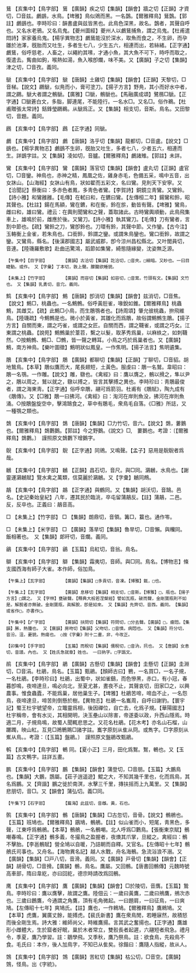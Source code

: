 <!-- { "loadSidebar": true } -->
鶿	【亥集中】【鳥字部】	鶿	【廣韻】疾之切【集韻】【韻會】牆之切【正韻】才資切，□音兹。鸕鷀，水鳥。【埤雅】鳥似鶂而黑。一名鷧。【爾雅釋鳥】鶿鷧。【郭註】鸕鷀也。李時珍曰：韻書盧與兹皆黑也。此鳥色深黑，故名。鷧者，其聲自呼也。又名水老鴉。又名烏鬼。【夔州圖經】夔州人以鸕鶿捕魚，謂之烏鬼。【杜甫遣悶詩】家家養烏鬼。【楊孚異物志】鸕鶿能沒於深水，取魚而食之，不生卵，而孕雛於池澤，旣胎而又吐生，多者生七八，少生五六，相連而出，若絲緒。【正字通】鸕鶿，俗呼慈老，人畜之，以繩約其嗉，才通小魚，其大魚不可下，時呼而取之，復遣去。觜曲如鉤，喉熱如湯，魚入喉卽爛，味不美。又【廣韻】子之切【集韻】津之切，□音孜。義同。

鷈	【亥集中】【鳥字部】	鷈	【唐韻】土雞切【集韻】【韻會】【正韻】天黎切，□音梯。【說文】鸊鷈，似鳧而小，膏可塗刀。【揚子方言】野鳧，其小而好水中者，謂之鸊。鷈大者謂之鶻鷈。【廣雅】□鷈，鶻鷈也。【馬融廣成頌】鷺鴈□鷈。【正字通】□鷈蒼白文，多脂，脚連尾，不能陸行。一名水□。又名□。俗作鵜。【杜甫贈張太常詩】銛鋒瑩鸊鵜。从鷈爲正。又【集韻】相支切，音斯。鳥名。又田黎切，音題。義同。

鷉	【亥集中】【鳥字部】	鷉	【正字通】同鷈。

鸕	【亥集中】【鳥字部】	鸕	【唐韻】洛乎切【集韻】龍都切，□音盧。【說文】□鷀也。【楊孚異物志】鸕鷀不生卵，旣胎又吐生，多者七八，少者五六，相連而生。詳鷀字註。又【集韻】凌如切，音臚。【爾雅釋鳥】鸕諸雉。【郭註】未詳。

鸞	【亥集中】【鳥字部】	鸞	【廣韻】落官切【集韻】【韻會】盧丸切【正韻】盧官切，□音鑾。神鳥也，赤神之精，鳳凰之佐，雞身赤毛，色備五采，鳴中五音，出女牀山。【山海經】女牀山有鳥，狀如翟而五彩文，名曰鸞。見則天下安寧。又【洽聞記】蔡衡曰：多赤色者鳳，多靑色者鸞。【李賀詩】銅鏡立靑鸞。又鸞鈴。【詩小雅】和鸞雝雝。【毛傳】在軾曰和，在鑣曰鸞。【左傳桓二年】鍚鸞和鈴，昭其聲也。【杜註】鍚在馬額，鸞在鑣，和在衡，鈴在旂，動皆有聲。【埤雅】鸞鳥，雌曰和，雄曰鸞。禮云：在輿則聞鸞和之聲，蓋取諸此。古時鸞輿順動，此鳥飛集車上，雄鳴於前，雌應於後。又鸞刀。【詩小雅】執其鸞刀。【毛傳】刀有鸞者，言割中節也。【疏】鸞鈴之刀，鸞卽鈴也。刀環有鈴，其聲中節。又作鑾。【古今注】玉輅衡上金雀，若朱鳥也。口銜鈴，鈴謂之鑾。或謂朱鳥鑾也。鸞口銜鈴，故謂之鑾。又鸞鳥，縣名。【後漢郡國志】屬武威郡，卽今涼州昌松縣北。又叶閭員切，音連。【陸璣羅敷歌】赴曲迅驚鴻，蹈節如集鸞，綺態隨緣變，沈姿無乏源。

	【午集中】【目字部】		【廣韻】古洽切【集韻】訖洽切，□音夾。□細暗。又眇也。一曰目睫動。或作。　又【字彙】丁本切，敦上聲。朦朧欲睡貌。

	【未集上】【竹字部】		【廣韻】而容切【集韻】如容切，□音茸。竹頭有文。【集韻】文竹也。　又【集韻】乳勇切，音宂。義同。

鹪	【亥集中】【鳥字部】	鷦	【唐韻】卽消切【集韻】【韻會】兹消切，□音焦。【說文】鷦□，桃蟲也。一名鷦鷯。俗呼黃脰雀，喙銳如錐。【爾雅釋鳥】桃蟲鷦，其雌艾。【疏】此鷦□小鳥，而生鵰鶚者也。【詩周頌】肇允彼桃蟲，拚飛維鳥。【陸璣疏】今鷦鷯是也。微小於黃雀，其雛化而爲鵰，故俗謂鷦鷯生鵰。【揚子方言】自關而東，謂之巧雀，或謂之女匠。自關而西，謂之韈雀，或謂之巧女。江東謂之桃蟲。【說苑】鷦鷯巢於葦苕，繫之以髮，取茅秀爲巢，以麻紩之，如刺韈然。○按鷦鷯、鷦□、□鷯，皆一聲之轉耳。小鳥之巧於爲巢者也。又【廣韻】鷦，南方神鳥。【樂叶圖徵】鷦明狀似鳳皇。一作焦明。【揚子法言】焦明遴集。

鵰	【亥集中】【鳥字部】	鵰	【廣韻】都聊切【集韻】【正韻】丁聊切，□音貂。胡地鷙鳥。【本草】鵰似鷹而大，尾長翅短，土黃色。服虔曰：鵰一名鷲。韋昭曰：鵰一名鶚。一作雕。【說文】雕，鷻也。《禽經》曰：鷹以膺之，鶻以搰之，隼以尹之，鵰以周之，鷲以就之，鷻以搏之，皆言其擊搏之異也。李時珍曰：靑鵰最俊者，謂之海東靑。【正字通】俗呼皁鵰，翮可爲箭羽。杜甫有《鵰賦》，陶九成有《鵰傳》。又【□雅】鵰一曰拂河。《禽經》曰：淘河在岸則魚没，拂河在岸則魚涌。○按鵰盤旋空中，擊鴻鵠食之，草中有鵰毛，衆鳥毛自落。《□雅》所誌，又一種鶚之類也。

鵱	【亥集中】【鳥字部】	鵱	【唐韻】【集韻】□力竹切，音六。【說文】鵱，蔞鵝也。【爾雅釋鳥】鵱鷜鵝。【郭註】今之野鵝。《說文》□,　蔞鵝也。考證：〔【爾雅釋鳥】鵱鷜。〕　謹照原文鵱鷜下增鵝字。 

鶃	【亥集中】【鳥字部】	鶃	【正字通】同鶂。又鳴聲。【孟子】惡用是鶃鶃者爲哉。

鶒	【亥集中】【鳥字部】	鶒	【正韻】昌石切，音尺。與□同。鸂鶒，水鳥也。【謝靈運鸂鶒賦】覽水禽之萬類，信莫麗於鸂鶒。又【字彙】鶒同鷓。

鶮	【亥集中】【鳥字部】	鶮	【正字通】與鶴同。又【集韻】胡沃切，音鵠。邑名。【史記秦始皇紀】八年，遷其民於臨洮，卒屯留蒲鶮反。【註】蒲鶮，二邑。反，反卒也。正義曰：鶮音高。

□	【未集上】【竹字部】	□	【集韻】朗鼎切，音領。篝□，籯也。通作笭。

□	【未集上】【米字部】	□	【廣韻】落旱切【集韻】魯旱切，□音懶。與糷同。飯相著也。　又【集韻】郞旰切，音爛。義同。

鶲	【亥集中】【鳥字部】	鶲	【玉篇】烏紅切，音翁。鳥名。

鶳	【亥集中】【鳥字部】	鶳	【集韻】霜夷切，音師。與□同。鳥名。【博物志】條支國西海有師子大雀。本作師，俗加鳥。

	【午集上】【瓦字部】		【廣韻】【集韻】□多貢切，音凍。【博雅】甈，□也。

	【午集上】【瓦字部】		【廣韻】息移切【集韻】相支切，□音斯。【博雅】□，甁也。【揚子方言】□謂之。　又【字林】甕破聲。【釋典大般若涅槃經】譬如瓦甁，破而聲，金剛寶甁則不如是。解脫者亦無破。金剛寶甁，眞解脫，卽是如來。　又【集韻】先齊切，音西。義同。　【集韻】或省作□，亦書作□。

	【午集中】【疒字部】		【廣韻】扶問切【集韻】符問切，□分去聲。【廣韻】□，瘡悶。【集韻】脪，熱腫也。　又【廣韻】房吻切【集韻】父吻切，□音憤。病悶也。　又【集韻】符分切，音汾。沮，憂貌。熱瘍也。　○按《字彙》附十二畫，非，今改正。

	【卯集中】【手字部】		【玉篇】而稅切【集韻】儒稅切，□音汭，扟也。　又【唐韻】女恚切，音諉。內也。　又【姓氏急就章】姓也。　一曰抐字。□字譌文。

鹃	【亥集中】【鳥字部】	鵑	【廣韻】古懸切【集韻】【韻會】圭懸切【正韻】圭淵切，□音涓。杜鵑，鳥名。【玉篇】甄鵑。【顏師古曰】鷤，一名買□，一名子規，一名杜鵑。【李時珍曰】杜鵑，出蜀中，狀如雀鷂，而色慘黑，赤口，有小冠，春暮卽鳴，夜啼達旦，鳴必向北，至夏尤甚，晝夜不止，其聲哀切，田家□之，以興農事。惟食蟲蠹，不能爲巢，居他巢生子。【埤雅】杜鵑苦啼，啼血不止，一名怨鳥，夜啼達旦，啼苦則倒懸於樹。【異物志】杜鵑一名巂周，自呼曰謝豹。【寰宇記】蜀王杜宇號望帝，立鼈靈爲相，後因禪位，自亡去，化爲子規。【華陽國志】杜宇稱帝，會有水災，其相開明，決玉壘山以除害，帝遂委以政，升西山隱焉。時適二月，子規鳥鳴，故蜀人聞輒悲思之。又花名杜鵑。【花木考】亦名山石榴，山躑躅，映山紅。互見□鴂鷤鷶□諸字註。巂字原刻从隹从冏。或雋字。□字原刻从嶣从鳥。。考證：〔【玉篇】盤鵑。〕　謹照原文盤鵑改甄鵑。 

鹌	【亥集中】【鳥字部】	鵪	同。【夏小正】三月，田化爲鴽。鴽，鵪也。又【玉篇】古文鴨字。註詳五畫。

鹏	【亥集中】【鳥字部】	鵬	【集韻】【韻會】蒲登切，□音朋。【玉篇】大鵬鳥也。【集韻】大鵬，鵾屬。【莊子逍遥遊】鯤之大，不知其幾千里也，化而爲鳥，其名爲鵬。又【齊諧】鵬之徙於南溟，水擊三千里，摶扶摇而上九萬里。又【集韻】悲朋切，音□。又【韻會】蒲弘切。義□同。

	【午集下】【石字部】		【篇海】此兹切，音雌。黃，石也。

鹘	【亥集中】【鳥字部】	鶻	【唐韻】【集韻】□古忽切，音骨。【說文】鶻鵃也。【玉篇】班鳩也。【爾雅釋鳥】鶌鳩，鶻鵃。【註】似山雀而小，短尾，靑黑色，多聲，江東呼爲鶻鵃。【本草】鶻鵃，一名鶻嘲。北人呼爲□鷜鳥。【張衡東京賦】鶻嘲春鳴。【正字通】鶻多義，冬撮鳥之盈握者，夜燠其爪掌，旦縱之。禽經曰：鶻不擊胎。【李邕鶻賦】營全鳩以自暖，乃詰朝而自釋。又官名。【左傳昭十七年】鶻鵃氏司事也。又舟名。【海物異名記】越人水戰，舟名海鶻。急流浴浪不溺。又【廣韻】【集韻】□戸八切，音滑。義同。又【廣韻】戸骨切【集韻】【韻會】【正韻】胡骨切，□音搰。【廣韻】鶻，鳥名。鷹屬。又回鶻。【唐書回鶻傳】元魏時號高車部，隋曰韋紇，亦曰回紇，德宗時請改爲回鶻。

鹰	【亥集中】【鳥字部】	鷹	【廣韻】【集韻】【韻會】□於陵切，音膺。【玉篇】鷙鳥。李時珍曰：鷹以膺擊，故謂之鷹。陸佃云：一歲曰黃鷹，二歲曰鴘鷹，鴘次赤也。三歲曰鶬鷹，今通謂之角鷹，頂有毛角微起。一曰題肩，一曰征鳥，一曰爽鳩。【左傳昭十七年】爽鳩氏。【註】鷹也，一作鶆鳩。【爾雅釋鳥】鷹鶆鳩。又【本草】虎鷹，翼廣丈餘，能搏虎。【裴氏新書】鷹在衆鳥閒，若睡寐然，故積怒而後全剛生焉。詩大雅：維師尚父，時維鷹揚。言其武之奮揚也。【正字通】鷹雄形小雌體大，生於窟者好眠，巢於木者常立，雙骹長者起遲，六翮短者飛急。禮月令，季夏，鷹乃學習。註：鶵學飛。又季秋，鷹乃祭鳥。註：欲食鳥，先殺鳥不食。毛氏曰：本作，後人加鳥字，不知已从隹矣。徐鍇曰：鷹隨人指縱，故从人。

鵼	【亥集中】【鳥字部】	鵼	【廣韻】苦紅切【集韻】枯公切，□音空。【廣韻】鵼，怪鳥。出《字統》。

